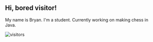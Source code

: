 ## Hi, bored visitor!
My name is Bryan. I'm a student.
Currently working on making chess in Java.

![visitors](https://visitor-badge.glitch.me/badge?page_id=byung806)

<!---
![stats](https://github-readme-stats.vercel.app/api?username=byung806&count_private=true&hide=contribs,prs)
[![Top Langs](https://github-readme-stats.vercel.app/api/top-langs/?username=byung806&layout=compact)](https://github.com/anuraghazra/github-readme-stats)
--->

